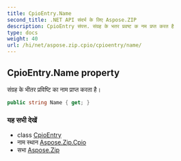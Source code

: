 ```yaml
---
title: CpioEntry.Name
second_title: .NET API संदर्भ के लिए Aspose.ZIP
description: CpioEntry संपत्त. संग्रह के भतर प्रवष्ट क नम प्रप्त करत है
type: docs
weight: 40
url: /hi/net/aspose.zip.cpio/cpioentry/name/
---
```

## CpioEntry.Name property

संग्रह के भीतर प्रविष्टि का नाम प्राप्त करता है।

```csharp
public string Name { get; }
```

### यह सभी देखें

* class [CpioEntry](../)
* नाम स्थान [Aspose.Zip.Cpio](../../cpioentry/)
* सभा [Aspose.Zip](../../../)



